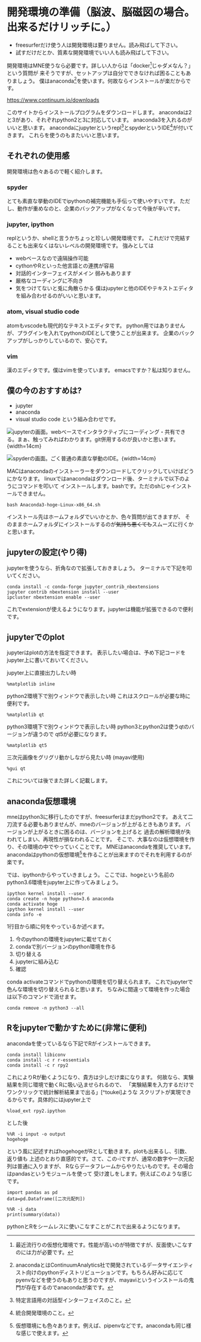 
# 開発環境の準備（脳波、脳磁図の場合。出来るだけリッチに。）
- freesurferだけ使う人は開発環境は要りません。読み飛ばして下さい。
- 試すだけだとか、質素な開発環境でいい人も読み飛ばして下さい。

開発環境はMNE使うなら必要です。詳しい人からは「docker[^docker]じゃダメなん？」という質問が
来そうですが、セットアップは自分でできなければ困ることもありましょう。
僕はanaconda[^conda]を使います。何故ならインストールが楽だからです。

[^docker]:最近流行りの仮想化環境です。性能が高いのが特徴ですが、反面使いこなすのには力が必要です。

[^conda]:anacondaとはContinuumAnalytics社で開発されているデータサイエンティスト向けのpythonディストリビューションです。もちろん好みに応じてpyenvなどを使うのもありと思うのですが、mayaviというインストールの鬼門が存在するのでanacondaが楽です。

https://www.continuum.io/downloads

このサイトからインストールプログラムをダウンロードします。
anacondaは2と3があり、それぞれpython2と3に対応しています。
anaconda3を入れるのがいいと思います。
anacondaにjupyterというrepl[^repl]とspyderというIDE[^ide]が付いてきます。
これらを使うのもまたいいと思います。

[^repl]:特定言語用の対話型インターフェイスのこと。
[^ide]:統合開発環境のこと。

## それぞれの使用感
開発環境は色々あるので軽く紹介します。

### spyder
とても素直な挙動のIDEでipythonの補完機能も手伝って使いやすいです。
ただし、動作が重めなのと、企業のバックアップがなくなって今後が辛いです。

### jupyter, ipython
replというか、shellと言うかちょっと珍しい開発環境です。
これだけで完結することも出来なくはないレベルの開発環境です。
強みとしては
- webベースなので遠隔操作可能
- cythonやRといった他言語との連携が容易
- 対話的インターフェイスがメイン
弱みもあります
- 厳格なコーディングに不向き
- 気をつけてないと兎に角散らかる
僕はjupyterと他のIDEやテキストエディタを組み合わせるのがいいと思います。

### atom, visual studio code
atomもvscodeも現代的なテキストエディタです。
python用ではありませんが、プラグインを入れてpythonのIDEとして使うことが出来ます。
企業のバックアップがしっかりしているので、安心です。

### vim
漢のエディタです。僕はvimを使っています。
emacsですか？私は知りません。

## 僕の今のおすすめは?
- jupyter
- anaconda
- visual studio code
という組み合わせです。


![jupyterの画面。webベースでインタラクティブにコーディング・共有できる。まぁ、触ってみればわかります。git併用するのが良いかと思います。](img/jupyter.jpg){width=14cm}

![spyderの画面。ごく普通の素直な挙動のIDE。](img/spyder.jpg){width=14cm}

[^kirikae]: 僕がjupyterを推す他の理由としては遠隔操作が簡単であること、有名なスクリプト言語の殆どに対応している事が挙げられます。

MACはanacondaのインストーラーをダウンロードしてクリックしていけばどうにかなります。
linuxではanacondaはダウンロード後、ターミナルで以下のようにコマンドを叩いて
インストールします。bashです。ただのshじゃインストールできません。

```{frame=single}
bash Anaconda3-hoge-Linux-x86_64.sh
```

インストール先はホームフォルダでいいかとか、色々質問が出てきますが、
そのままホームフォルダにインストールするのが~~気持ち悪くても~~スムーズに行くかと思います。

## jupyterの設定(やり得)
jupyterを使うなら、折角なので拡張しておきましょう。
ターミナルで下記を叩いてください。

```{frame=single}
conda install -c conda-forge jupyter_contrib_nbextensions
jupyter contrib nbextension install --user
ipcluster nbextension enable --user
```

これでextensionが使えるようになります。jupyterは機能が拡張できるので便利です。

## jupyterでのplot

jupyterはplotの方法を指定できます。
表示したい場合は、予め下記コードをjupyter上に書いておいてください。

jupyter上に直接出力したい時
```{frame=single}
%matplotlib inline
```

python2環境下で別ウィンドウで表示したい時
これはスクロールが必要な時に便利です。
```{frame=single}
%matplotlib qt
```

python3環境下で別ウィンドウで表示したい時
python3とpython2は使うqtのバージョンが違うので
qt5が必要になります。
```{frame=single}
%matplotlib qt5
```

三次元画像をグリグリ動かしながら見たい時
(mayavi使用)
```{frame=single}
%gui qt
```
これについては後でまた詳しく記載します。

## anaconda仮想環境

mneはpython3に移行したのですが、freesurferはまだpython2です。
あえて二刀流する必要もありませんが、mneのバージョンが上がるときもあります。
バージョンが上がるときに困るのは、バージョンを上げると
過去の解析環境が失われてしまい、再現性が損なわれることです。
そこで、大事なのは仮想環境を作り、その環境の中でやっていくことです。
MNEはanacondaを推奨しています。
anacondaはpythonの仮想環境[^kasou]を作ることが出来ますのでそれを利用するのが楽です。

[^kasou]:仮想環境にも色々あります。例えば、pipenvなどです。anacondaも同じ様な感じで使えます。

では、ipythonからやっていきましょう。
ここでは、hogeという名前のpython3.6環境をjupyter上に作ってみましょう。

```{frame=single}
ipython kernel install --user
conda create -n hoge python=3.6 anaconda
conda activate hoge
ipython kernel install --user
conda info -e
```
1行目から順に何をやっているか述べます。

1. 今のpythonの環境をjupyterに載せておく
1. condaで別バージョンのpython環境を作る
1. 切り替える
1. jupyterに組み込む
1. 確認

conda activateコマンドでpythonの環境を切り替えられます。
これでjupyterで色んな環境を切り替えられると思います。
ちなみに間違って環境を作った場合は以下のコマンドで消せます。

```{frame=single}
conda remove -n python3 --all
```

## Rをjupyterで動かすために(非常に便利)

anacondaを使っているなら下記でRがインストールできます。
```{frame=single}
conda install libiconv
conda install -c r r-essentials
conda install -c r rpy2
```

これによりRが動くようになり、貴方は少しだけ楽になります。
何故なら、実験結果を同じ環境で動くRに吸い込ませられるので、
「実験結果を入力するだけでワンクリックで統計解析結果まで出る」[^toukei]ような
スクリプトが実現できるからです。具体的にはjupyter上で
```{frame=single}
%load_ext rpy2.ipython
```

とした後
```{frame=single}
%%R -i input -o output
hogehoge
```

という風に記述すればhogehogeがRとして動きます。plotも出来るし、引数、返り値も
上述のとおり直感的です。さて、この-iですが、通常の数字や一次元配列は普通に入りますが、
Rならデータフレームからやりたいものです。その場合はpandasというモジュールを使って
受け渡しをします。例えばこのような感じです。

```{frame=single}
import pandas as pd
data=pd.Dataframe([二次元配列])
```

```{frame=single}
%%R -i data
print(summary(data))
```

pythonとRをシームレスに使いこなすことがこれで出来るようになります。
